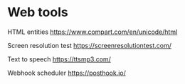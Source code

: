 # Web tools

HTML entities https://www.compart.com/en/unicode/html

Screen resolution test https://screenresolutiontest.com/

Text to speech https://ttsmp3.com/

Webhook scheduler https://posthook.io/
